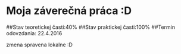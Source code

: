 # Moja záverečná práca :D
##Stav teoretickej časti:40%
##Stav praktickej časti:100%
##Termin odovzdania: 22.4.2016

zmena spravena lokalne :D
